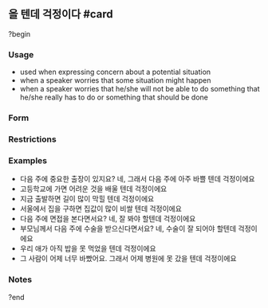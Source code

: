 ## 을 텐데 걱정이다 #card
?begin
### Usage
- used when expressing concern about a potential situation
- when a speaker worries that some situation might happen
- when a speaker worries  that he/she will not be able to do something that he/she really has to do or something that should be done
### Form
### Restrictions
### Examples
- 다음 주에 중요한 출장이 있지요?
	네, 그래서 다음 주에 아주 바쁠 텐데 걱정이에요
- 고등학교에 가면 어려운 것을 배울 텐데 걱정이에요
- 지금 출발하면 길이 많이 막힐 텐데 걱정이에요
- 서울에서 집을 구하면 집값이 많이 비쌀 텐데 걱정이에요
- 다음 주에 면접을 본다면서요?
	네, 잘 봐야 할텐데 걱정이에요
- 부모님께서 다음 주에 수술을 받으신다면서요?
	네, 수술이 잘 되어야 할텐데 걱정이에요
- 우리 애가 아직 밥을 못 먹었을 텐데 걱정이에요
- 그 사람이 어제 너무 바빴어요. 그래서 어제 병원에 못 갔을 텐데 걱정이에요
### Notes
?end
<!--SR:!2025-06-15,183,290-->